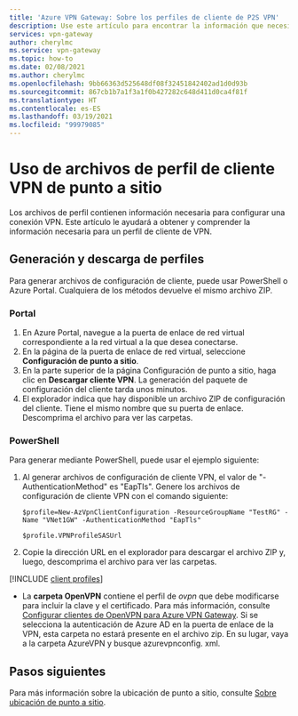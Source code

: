 ```yaml
---
title: 'Azure VPN Gateway: Sobre los perfiles de cliente de P2S VPN'
description: Use este artículo para encontrar la información que necesita para un perfil de cliente VPN.
services: vpn-gateway
author: cherylmc
ms.service: vpn-gateway
ms.topic: how-to
ms.date: 02/08/2021
ms.author: cherylmc
ms.openlocfilehash: 9bb66363d525648df08f32451842402ad1d0d93b
ms.sourcegitcommit: 867cb1b7a1f3a1f0b427282c648d411d0ca4f81f
ms.translationtype: HT
ms.contentlocale: es-ES
ms.lasthandoff: 03/19/2021
ms.locfileid: "99979085"
---
```

# <a name="working-with-p2s-vpn-client-profile-files"></a>Uso de archivos de perfil de cliente VPN de punto a sitio

Los archivos de perfil contienen información necesaria para configurar una conexión VPN. Este artículo le ayudará a obtener y comprender la información necesaria para un perfil de cliente de VPN.

## <a name="generate-and-download-profile"></a>Generación y descarga de perfiles

Para generar archivos de configuración de cliente, puede usar PowerShell o Azure Portal. Cualquiera de los métodos devuelve el mismo archivo ZIP.

### <a name="portal"></a>Portal

1. En Azure Portal, navegue a la puerta de enlace de red virtual correspondiente a la red virtual a la que desea conectarse.
1. En la página de la puerta de enlace de red virtual, seleccione **Configuración de punto a sitio**.
1. En la parte superior de la página Configuración de punto a sitio, haga clic en **Descargar cliente VPN**. La generación del paquete de configuración del cliente tarda unos minutos.
1. El explorador indica que hay disponible un archivo ZIP de configuración del cliente. Tiene el mismo nombre que su puerta de enlace. Descomprima el archivo para ver las carpetas.

### <a name="powershell"></a>PowerShell

Para generar mediante PowerShell, puede usar el ejemplo siguiente:

1. Al generar archivos de configuración de cliente VPN, el valor de "-AuthenticationMethod" es "EapTIs". Genere los archivos de configuración de cliente VPN con el comando siguiente:

   ```azurepowershell-interactive
   $profile=New-AzVpnClientConfiguration -ResourceGroupName "TestRG" -Name "VNet1GW" -AuthenticationMethod "EapTls"

   $profile.VPNProfileSASUrl
   ```

1. Copie la dirección URL en el explorador para descargar el archivo ZIP y, luego, descomprima el archivo para ver las carpetas.

[!INCLUDE [client profiles](../../includes/vpn-gateway-vwan-vpn-profile-download.md)]

* La **carpeta OpenVPN** contiene el perfil de *ovpn* que debe modificarse para incluir la clave y el certificado. Para más información, consulte [Configurar clientes de OpenVPN para Azure VPN Gateway](vpn-gateway-howto-openvpn-clients.md#windows). Si se selecciona la autenticación de Azure AD en la puerta de enlace de la VPN, esta carpeta no estará presente en el archivo zip. En su lugar, vaya a la carpeta AzureVPN y busque azurevpnconfig. xml.

## <a name="next-steps"></a>Pasos siguientes

Para más información sobre la ubicación de punto a sitio, consulte [Sobre ubicación de punto a sitio](point-to-site-about.md).
